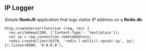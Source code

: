 IP Logger
---
Simple **NodeJS** application that logs visitor IP address on a **Redis db**.

```
http.createServer(function (req, res) {
  res.writeHead(200, {'Content-Type': 'text/plain'});
  var ip = req.connection.remoteAddress;
  redis.createClient(6379, 'redis').multi().rpush('ip', ip);
}).listen(8080, '0.0.0.0');
```